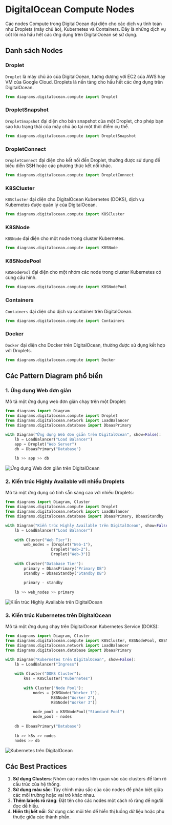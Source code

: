 # DigitalOcean Compute Nodes

Các nodes Compute trong DigitalOcean đại diện cho các dịch vụ tính toán như Droplets (máy chủ ảo), Kubernetes và Containers. Đây là những dịch vụ cốt lõi mà hầu hết các ứng dụng trên DigitalOcean sẽ sử dụng.

## Danh sách Nodes

### Droplet
`Droplet` là máy chủ ảo của DigitalOcean, tương đương với EC2 của AWS hay VM của Google Cloud. Droplets là nền tảng cho hầu hết các ứng dụng trên DigitalOcean.

```python
from diagrams.digitalocean.compute import Droplet
```

### DropletSnapshot
`DropletSnapshot` đại diện cho bản snapshot của một Droplet, cho phép bạn sao lưu trạng thái của máy chủ ảo tại một thời điểm cụ thể.

```python
from diagrams.digitalocean.compute import DropletSnapshot
```

### DropletConnect
`DropletConnect` đại diện cho kết nối đến Droplet, thường được sử dụng để biểu diễn SSH hoặc các phương thức kết nối khác.

```python
from diagrams.digitalocean.compute import DropletConnect
```

### K8SCluster
`K8SCluster` đại diện cho DigitalOcean Kubernetes (DOKS), dịch vụ Kubernetes được quản lý của DigitalOcean.

```python
from diagrams.digitalocean.compute import K8SCluster
```

### K8SNode
`K8SNode` đại diện cho một node trong cluster Kubernetes.

```python
from diagrams.digitalocean.compute import K8SNode
```

### K8SNodePool
`K8SNodePool` đại diện cho một nhóm các node trong cluster Kubernetes có cùng cấu hình.

```python
from diagrams.digitalocean.compute import K8SNodePool
```

### Containers
`Containers` đại diện cho dịch vụ container trên DigitalOcean.

```python
from diagrams.digitalocean.compute import Containers
```

### Docker
`Docker` đại diện cho Docker trên DigitalOcean, thường được sử dụng kết hợp với Droplets.

```python
from diagrams.digitalocean.compute import Docker
```

## Các Pattern Diagram phổ biến

### 1. Ứng dụng Web đơn giản

Mô tả một ứng dụng web đơn giản chạy trên một Droplet:

```python
from diagrams import Diagram
from diagrams.digitalocean.compute import Droplet
from diagrams.digitalocean.network import LoadBalancer
from diagrams.digitalocean.database import DbaasPrimary

with Diagram("Ứng dụng Web đơn giản trên DigitalOcean", show=False):
    lb = LoadBalancer("Load Balancer")
    app = Droplet("Web Server")
    db = DbaasPrimary("Database")
    
    lb >> app >> db
```

![Ứng dụng Web đơn giản trên DigitalOcean](../images/simple_web_app.png)

### 2. Kiến trúc Highly Available với nhiều Droplets

Mô tả một ứng dụng có tính sẵn sàng cao với nhiều Droplets:

```python
from diagrams import Diagram, Cluster
from diagrams.digitalocean.compute import Droplet
from diagrams.digitalocean.network import LoadBalancer
from diagrams.digitalocean.database import DbaasPrimary, DbaasStandby

with Diagram("Kiến trúc Highly Available trên DigitalOcean", show=False):
    lb = LoadBalancer("Load Balancer")
    
    with Cluster("Web Tier"):
        web_nodes = [Droplet("Web-1"),
                    Droplet("Web-2"),
                    Droplet("Web-3")]
    
    with Cluster("Database Tier"):
        primary = DbaasPrimary("Primary DB")
        standby = DbaasStandby("Standby DB")
        
        primary - standby
    
    lb >> web_nodes >> primary
```

![Kiến trúc Highly Available trên DigitalOcean](../images/ha_architecture.png)

### 3. Kiến trúc Kubernetes trên DigitalOcean

Mô tả một ứng dụng chạy trên DigitalOcean Kubernetes Service (DOKS):

```python
from diagrams import Diagram, Cluster
from diagrams.digitalocean.compute import K8SCluster, K8SNodePool, K8SNode
from diagrams.digitalocean.network import LoadBalancer
from diagrams.digitalocean.database import DbaasPrimary

with Diagram("Kubernetes trên DigitalOcean", show=False):
    lb = LoadBalancer("Ingress")
    
    with Cluster("DOKS Cluster"):
        k8s = K8SCluster("Kubernetes")
        
        with Cluster("Node Pool"):
            nodes = [K8SNode("Worker 1"),
                    K8SNode("Worker 2"),
                    K8SNode("Worker 3")]
            
            node_pool = K8SNodePool("Standard Pool")
            node_pool - nodes
    
    db = DbaasPrimary("Database")
    
    lb >> k8s >> nodes
    nodes >> db
```

![Kubernetes trên DigitalOcean](../images/kubernetes_architecture.png)

## Các Best Practices

1. **Sử dụng Clusters**: Nhóm các nodes liên quan vào các clusters để làm rõ cấu trúc của hệ thống.
2. **Sử dụng màu sắc**: Tùy chỉnh màu sắc của các nodes để phân biệt giữa các môi trường hoặc vai trò khác nhau.
3. **Thêm labels rõ ràng**: Đặt tên cho các nodes một cách rõ ràng để người đọc dễ hiểu.
4. **Hiển thị kết nối**: Sử dụng các mũi tên để hiển thị luồng dữ liệu hoặc phụ thuộc giữa các thành phần.
